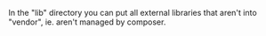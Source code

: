 In the "lib" directory you can put all external libraries that aren't into "vendor", ie. aren't managed by composer.
